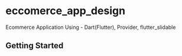 # eccomerce_app_design

Ecommerce Application 
Using - Dart(Flutter), Provider, flutter_slidable
## Getting Started


